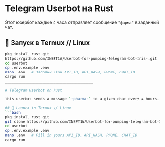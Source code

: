 # Telegram Userbot на Rust

Этот юзербот каждые 4 часа отправляет сообщение `"фарма"` в заданный чат.

## 🚀 Запуск в Termux // Linux
```bash
pkg install rust git
https://github.com/INEPT1A/Userbot-for-pumping-telegram-bot-Iris-.git
cd userbot
cp .env.example .env
nano .env   # Заполни свои API_ID, API_HASH, PHONE, CHAT_ID
cargo run
________________________________________

# Telegram Userbot on Rust

This userbot sends a message `"pharma"` to a given chat every 4 hours.

## 🚀 Launch in Termux // Linux
```bash
pkg install rust git
git clone https://github.com/INEPT1A/Userbot-for-pumping-telegram-bot-Iris-.git
cd userbot
cp .env.example .env
nano .env   # Fill in yours API_ID, API_HASH, PHONE, CHAT_ID
cargo run
